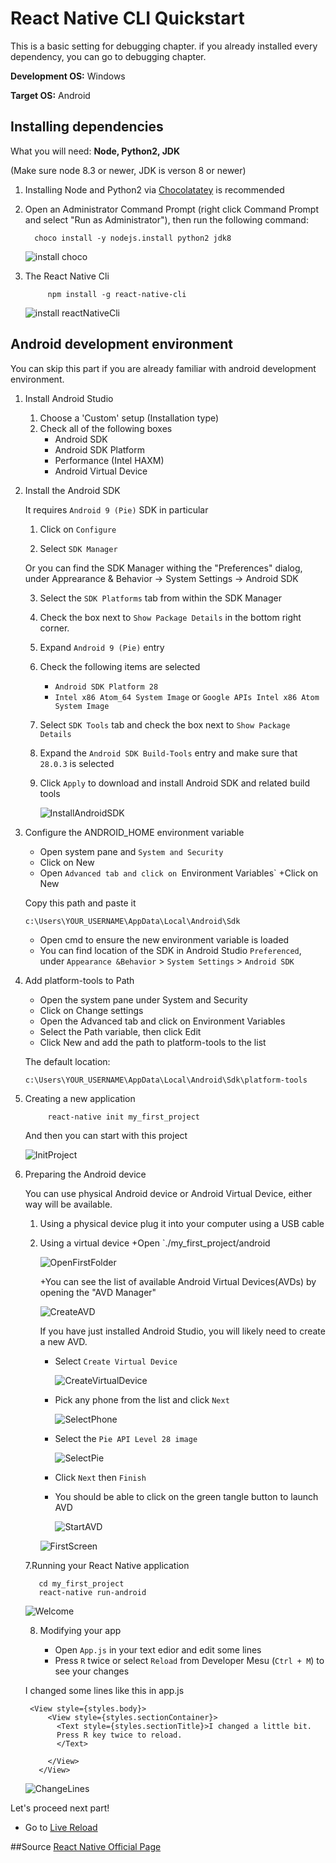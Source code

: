 # React Native CLI Quickstart

This is a basic setting for debugging chapter. if you already installed every dependency, you can go to debugging chapter.

__Development OS:__ Windows

__Target OS:__ Android

## Installing dependencies

What you will need: __Node, Python2, JDK__

(Make sure node 8.3 or newer, JDK is verson 8 or newer)

1. Installing Node and Python2 via [Chocolatatey](https://chocolatey.org/courses/installation/installing?method=installing-chocolatey) is recommended

2. Open an Administrator Command Prompt (right click Command Prompt and select "Run as Administrator"), then run the following command:

         choco install -y nodejs.install python2 jdk8

    ![install choco](../images/choco_install.png)

3. The React Native Cli

            npm install -g react-native-cli

    ![install reactNativeCli](../images/reactNativeCliInstall.png)

## Android development environment

You can skip this part if you are already familiar with android development environment.

1. Install Android Studio
    1. Choose a 'Custom' setup (Installation type)
    2. Check all of the following boxes
        + Android SDK
        + Android SDK Platform
        + Performance (Intel HAXM)
        + Android Virtual Device

2. Install the Android SDK

    It requires `Android 9 (Pie)` SDK in particular
   
   
    1. Click on `Configure`
   
   2. Select `SDK Manager`

    Or you can find the SDK Manager withing the "Preferences" dialog,
    under Apprearance & Behavior → System Settings → Android SDK

    3. Select the `SDK Platforms` tab from within the SDK Manager
    
    4. Check the box next to `Show Package Details` in the bottom right corner.

    5. Expand `Android 9 (Pie)` entry
    
    6. Check the following items are selected
        + `Android SDK Platform 28`
        + `Intel x86 Atom_64 System Image` or `Google APIs Intel x86 Atom System Image`

    7. Select `SDK Tools` tab and check the box next to `Show Package Details`
    
    8. Expand the `Android SDK Build-Tools` entry and make sure that `28.0.3` is selected

    9. Click `Apply` to download and install Android SDK and related build tools


        ![InstallAndroidSDK](../images/installAndroidSDK.png)

3. Configure the ANDROID_HOME environment variable

    + Open system pane and `System and Security`
    + Click on New
    + Open `Advanced tab and click on `Environment Variables`
    +Click on New 

    Copy this path and paste it

    ```c:\Users\YOUR_USERNAME\AppData\Local\Android\Sdk```

    + Open cmd to ensure the new environment variable is loaded 
    + You can find location of the SDK in Android Studio `Preferenced`, under `Appearance &Behavior` > `System Settings` > `Android SDK` 

4. Add platform-tools to Path

    + Open the system pane under System and Security
    + Click on Change settings
    + Open the Advanced tab and click on Environment Variables
    + Select the Path variable, then click Edit
    + Click New and add the path to platform-tools to the list

    The default location:

    ```c:\Users\YOUR_USERNAME\AppData\Local\Android\Sdk\platform-tools```

5. Creating a new application

            react-native init my_first_project

    And then you can start with this project 

    ![InitProject](../images/initProject.png)

6. Preparing the Android device

    You can use physical Android device or Android Virtual Device, either way will be available.

    1. Using a physical device
        plug it into your computer using a USB cable 

    2. Using a virtual device 
       +Open `./my_first_project/android

        ![OpenFirstFolder](../images/openFirstFolder.png)

       +You can see the list of available Android Virtual Devices(AVDs) by opening the "AVD Manager"

        ![CreateAVD](../images/createAVD.png)

     


       If you have just installed Android Studio, you will likely need to create a new AVD.

       + Select `Create Virtual Device`

         ![CreateVirtualDevice](../images/createVirtualDevice.png)

       + Pick any phone from the list and click `Next`

         ![SelectPhone](../images/selectPhone.png)

       + Select the `Pie API Level 28 image`

            ![SelectPie](../images/selectPie.png)

       + Click `Next` then `Finish`
       + You should be able to click on the green tangle button to launch AVD 

            ![StartAVD](../images/startAVD.png)
       
        
        ![FirstScreen](../images/firstScreen.png)


    7.Running your React Native application

     ```
        cd my_first_project
        react-native run-android
     ```

    ![Welcome](../images/welcomeToReact.png)

    8. Modifying your app

        + Open `App.js` in your text edior and edit some lines
        + Press `R` twice or select `Reload` from Developer Mesu (`Ctrl + M`) to see your changes

    I changed some lines like this in app.js 

        <View style={styles.body}>
            <View style={styles.sectionContainer}>
              <Text style={styles.sectionTitle}>I changed a little bit.
              Press R key twice to reload. 
              </Text>

            </View>
          </View>
        
    ![ChangeLines](../images/changeLines.png)


Let's proceed next part!

- Go to [Live Reload](../live-reload/live-reload.md)

##Source
[React Native Official Page](https://facebook.github.io/react-native/docs/getting-started)
